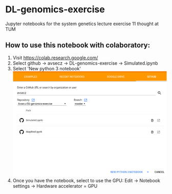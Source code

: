 # DL-genomics-exercise
Jupyter notebooks for the system genetics lecture exercise 11 thought at TUM


## How to use this notebook with colaboratory:

1. Visit https://colab.research.google.com/
2. Select github -> avsecz -> DL-genomics-exercise -> Simulated.ipynb
3. Select 'New python 3 notebook'
![img](colab.png)
4. Once you have the notebook, select to use the GPU: Edit -> Notebook settings -> Hardware accelerator = GPU